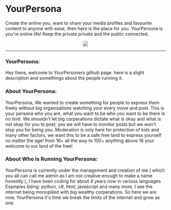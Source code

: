 # YourPersona
Create the online you, want to share your media profiles and favourite content to anyone with ease, then here is the place for you. YourPersona is you're online life! Keep the private private and the public connected.


<!--Coding from home gif-->
<div id="header" align="center">
  <img src="https://media.giphy.com/media/v1.Y2lkPTc5MGI3NjExM2ZiY2Y0MzgxY2VmYjZlNGQ5MmE2YzM1ZWNiZWI3ZTI4Yjk0YTMxNCZjdD1n/1TOGLF8q43USj5i8rw/giphy.gif"/>
</div>

<!--Social medias-->
<!--How many people have viewed my profile-->
<div id="views" align="center">
  <img src="https://komarev.com/ghpvc/?username=astr6id&style=flat-square&color=green" alt=""/>
</div>

---

### YourPersona:

Hey there, welcome to YourPersoners github page. here is a slight description and somethings about the people running it.

### About YourPersona:

YourPersona, We wanted to create something for people to express them freely without big organisations watching your every move and post. This is your persona who you are, what you want to be who you want to be there is no limit. We shouldn't let big corperations dictate what is okay and what is not okay for you to post, yes we will have to monitor posts but we won't stop you for being you. Moderation is only here for protection of kids and many other factors, we want this to be a safe free land to express yourself no matter the age! from 16+ all the way to 100+ anything above 16 your welcome to our land of the free! 

### About Who Is Running YourPersona:

YourPersona is currently under the management and creation of me ( which you all can call me admin as I am not creative enough to make a name honestly ), I have been coding for about 4 years now in various languages Examples being: python, c#, html, javascript and many more. I see the internet being monopilied with big wealthy corperations. So here we are now, YourPersona it's time we break the limits of the internet and grow as one.  
